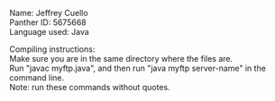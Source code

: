 Name: Jeffrey Cuello <br />
Panther ID:  5675668 <br />
Language used: Java <br />

Compiling instructions: <br />
Make sure you are in the same directory where the files are. <br />
Run "javac myftp.java", and then run "java myftp server-name" in the command line. <br />
Note: run these commands without quotes.

